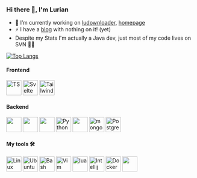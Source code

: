 ### Hi there 👋, I'm Lurian
 - 🔭 I’m currently working on [ludownloader](https://github.com/lur1an/ludownloader), [homepage](https://github.com/lur1an/lurian.xyz)
 - ⚡ I have a [blog](https://lurian.xyz) with nothing on it! (yet)
 - Despite my Stats I'm actually a Java dev, just most of my code lives on SVN 🙏🏻
 
 [![Top Langs](https://github-readme-stats.vercel.app/api/top-langs/?username=lur1an&layout=donut&hide=css,scss&exclude_repo=dotfiles)](https://github.com/anuraghazra/github-readme-stats)

#### Frontend
<div>
  <img src="https://cdn.jsdelivr.net/gh/devicons/devicon/icons/typescript/typescript-original.svg" title="TS" **alt="TS" width="40" height="40"/>
  <img src="https://cdn.jsdelivr.net/gh/devicons/devicon/icons/svelte/svelte-original.svg" title="Svelte" **alt="Nextjs" width="40" height="40"/>
  <img src="https://cdn.jsdelivr.net/gh/devicons/devicon/icons/tailwindcss/tailwindcss-plain.svg" title="Tailwind" **alt="Tailwind" width="40" height="40"/>
</div>

#### Backend
<div>
  <img src="https://cdn.jsdelivr.net/gh/devicons/devicon/icons/rust/rust-plain.svg" width="40" height="40"/>        
  <img src="https://cdn.jsdelivr.net/gh/devicons/devicon/icons/java/java-original.svg" width="40" height="40"/>
  <img src="https://cdn.jsdelivr.net/gh/devicons/devicon/icons/spring/spring-original.svg" width="40" height="40"/>
  <img src="https://cdn.jsdelivr.net/gh/devicons/devicon/icons/python/python-original.svg"  title="Python" **alt="Python" width="40" height="40"/>
  <img src="https://cdn.jsdelivr.net/gh/devicons/devicon/icons/fastapi/fastapi-original.svg" width="40" height="40"/>     
  <img src="https://cdn.jsdelivr.net/gh/devicons/devicon/icons/mongodb/mongodb-original.svg" title="mongodb" **alt="mongodb" width="40" />
  <img src="https://cdn.jsdelivr.net/gh/devicons/devicon/icons/postgresql/postgresql-plain.svg" title="Postgres" **alt="Postgres" width="40" height="40"/>
</div>

#### My tools 🛠
<div>
  <img src="https://cdn.jsdelivr.net/gh/devicons/devicon/icons/linux/linux-original.svg" title="Linux" **alt="Linux" width="40" height="40" />  
  <img src="https://cdn.jsdelivr.net/gh/devicons/devicon/icons/ubuntu/ubuntu-plain.svg" title="Ubuntu" **alt="Ubuntu" width="40" height="40" />
  <img src="https://cdn.jsdelivr.net/gh/devicons/devicon/icons/bash/bash-original.svg"  title="Bash" **alt="Bash" width="40" height="40"/>
  <img src="https://cdn.jsdelivr.net/gh/devicons/devicon/icons/vim/vim-original.svg" title="Vim" **alt="Vim" width="40" height="40"/>
  <img src="https://cdn.jsdelivr.net/gh/devicons/devicon/icons/lua/lua-original.svg" title="lua" **alt="lua" width="40"/>
  <img src="https://cdn.jsdelivr.net/gh/devicons/devicon/icons/intellij/intellij-plain.svg" title="Intellij" **alt="Intellij" width="40" height="40"/>
  <img src="https://cdn.jsdelivr.net/gh/devicons/devicon/icons/docker/docker-plain-wordmark.svg" title="Docker" **alt="Docker" width="40" height="40" />
  <img src="https://cdn.jsdelivr.net/gh/devicons/devicon/icons/github/github-original.svg" width="40" height="40"/>
</div>

